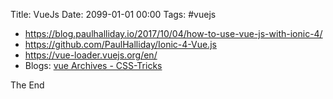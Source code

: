 Title: VueJs
Date: 2099-01-01 00:00
Tags: #vuejs

* <https://blog.paulhalliday.io/2017/10/04/how-to-use-vue-js-with-ionic-4/>
* <https://github.com/PaulHalliday/Ionic-4-Vue.js>
* <https://vue-loader.vuejs.org/en/>
* Blogs: [vue Archives - CSS-Tricks](https://css-tricks.com/tag/vue/)

The End